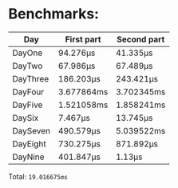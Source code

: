 # Benchmarks:
| Day | First part | Second part |
| --- | --- | --- |
| DayOne | 94.276µs | 41.335µs |
| DayTwo | 67.986µs | 67.489µs |
| DayThree | 186.203µs | 243.421µs |
| DayFour | 3.677864ms | 3.702345ms |
| DayFive | 1.521058ms | 1.858241ms |
| DaySix | 7.467µs | 13.745µs |
| DaySeven | 490.579µs | 5.039522ms |
| DayEight | 730.275µs | 871.892µs |
| DayNine | 401.847µs | 1.13µs |


Total: `19.016675ms`
